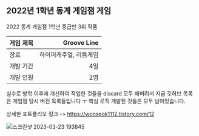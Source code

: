 ## 2022년 1학년 동계 게임잼 게임
2022 동계 게임잼 1학년 중급반 3위 작품 <br>

| 게임 제목  | Groove Line |
| ------------- | -------------: |
| 장르  | 하이퍼캐주얼, 리듬게임  |
| 개발 기간  | 4일  |
| 개발 인원  | 2명  |

실수로 방학 이후에 개선하여 작업한 것들을 discard 모두 해버려서 지금 깃허브 목록은 게임잼 당시 버전 목록들입니다 ㅜ 핵심 로직 개발된 것들은 모두 남아있습니다.

상세한 포트폴리오 링크 -> https://wonseok1112.tistory.com/12

![스크린샷 2023-03-23 193845](https://github.com/chwfi/Whale_Game/assets/98933635/9b274f4e-8b3f-479f-8cb5-8a42469107ed)
